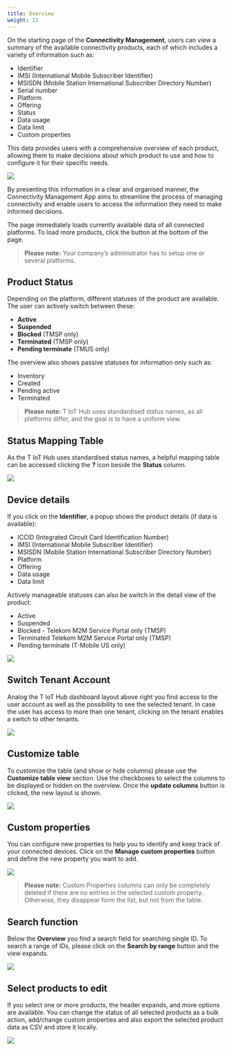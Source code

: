 ```yaml
---
title: Overview
weight: 12
---
```

On the starting page of the **Connectivity Management**, users can view a summary of the available connectivity products, each of which includes a variety of information such as:

- Identifier
- IMSI (International Mobile Subscriber Identifier)
- MSISDN (Mobile Station International Subscriber Directory Number)
- Serial number
- Platform
- Offering
- Status
- Data usage
- Data limit
- Custom properties

This data provides users with a comprehensive overview of each product, allowing them to make decisions about which product to use and how to configure it for their specific needs. 


![](https://paper-attachments.dropboxusercontent.com/s_B9BC885796E35C9AD2917792E4B131BD24DA14C07E6E4FB3AF3F66CB90221888_1686760301537_Table.png)


By presenting this information in a clear and organised manner, the Connectivity Management App aims to streamline the process of managing connectivity and enable users to access the information they need to make informed decisions. 

The page immediately loads currently available data of all connected platforms.
To load more products, click the button at the bottom of the page.


> **Please note:** Your company’s administrator has to setup one or several platforms.



## Product Status

Depending on the platform, different statuses of the product are available. The user can actively switch between these:

- **Active**
- **Suspended**
- **Blocked** (TMSP only)
- **Terminated** (TMSP only)
- **Pending terminate** (TMUS only)

The overview also shows passive statuses for information only such as:

- Inventory
- Created
- Pending active
- Terminated


> **Please note:** T IoT Hub uses standardised status names, as all platforms differ, and the goal is to have a uniform view.



## Status Mapping Table

As the T IoT Hub uses standardised status names, a helpful mapping table can be accessed clicking the **?** icon beside the **Status** column.

![](https://hub.iot.telekom.com/docs/user-guide/images/con-mgt-overview-status-mapping.png)



## Device details

If you click on the **Identifier**, a popup shows the product details (if data is available):

- ICCID (Integrated Circuit Card Identification Number)
- IMSI (International Mobile Subscriber Identifier)
- MSISDN (Mobile Station International Subscriber Directory Number)
- Platform
- Offering
- Data usage
- Data limit

Actively manageable statuses can also be switch in the detail view of the product:

- Active
- Suspended
- Blocked - Telekom M2M Service Portal only (TMSP)
- Terminated Telekom M2M Service Portal only (TMSP)
- Pending terminate (T-Mobile US only)


![](https://hub.iot.telekom.com/docs/user-guide/images/con-mgt-overview-detail-status-change.png)



## Switch Tenant Account

Analog the T IoT Hub dashboard layout above right you find access to the user account as well as the possibility to see the selected tenant.
In case the user has access to more than one tenant, clicking on the tenant enables a switch to other tenants.

![](https://hub.iot.telekom.com/docs/user-guide/images/con-mgt-overview-manage-user-and-tenant.png)



## Customize table

To customize the table (and show or hide columns) please use the **Customize table view** section.
Use the checkboxes to select the columns to be displayed or hidden on the overview. 
Once the **update columns** button is clicked, the new layout is shown.

![](https://paper-attachments.dropboxusercontent.com/s_B9BC885796E35C9AD2917792E4B131BD24DA14C07E6E4FB3AF3F66CB90221888_1686760290801_Custom+table.png)



## Custom properties

You can configure new properties to help you to identify and keep track of your connected devices.
Click on the **Manage custom properties** button and define the new property you want to add.


![](https://paper-attachments.dropboxusercontent.com/s_B9BC885796E35C9AD2917792E4B131BD24DA14C07E6E4FB3AF3F66CB90221888_1686762134057_Screenshot+2023-06-14+at+19.02.03.png)

> **Please note:** Custom Properties columns can only be completely deleted if there are no entries in the selected custom property. Otherwise, they disappear form the list, but not from the table.


## Search function

Below the **Overview** you find a search field for searching single ID.
To search a range of IDs, please click on the **Search by range** button and the view expands.


![](https://paper-attachments.dropboxusercontent.com/s_B9BC885796E35C9AD2917792E4B131BD24DA14C07E6E4FB3AF3F66CB90221888_1686760804295_Connectivity+Management+overview.png)



## Select products to edit

If you select one or more products, the header expands, and more options are available. 
You can change the status of all selected products as a bulk action, add/change custom properties and also export the selected product data as CSV and store it locally.

![](https://hub.iot.telekom.com/docs/user-guide/images/con-mgt-overview-select-products.png)


